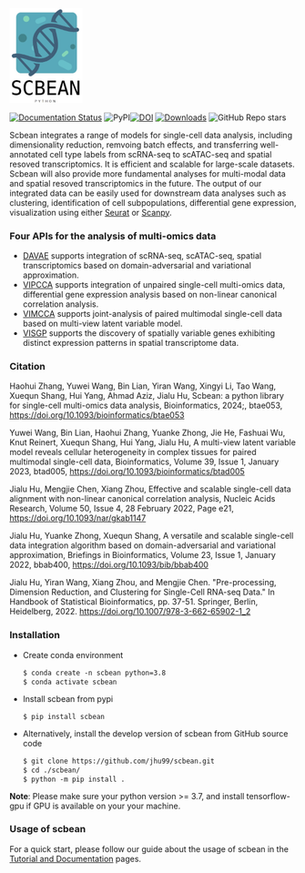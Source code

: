 <img src="https://github.com/jhu99/scbean/blob/main/logo.jpeg" width="128"/>

[![Documentation Status](https://readthedocs.org/projects/scbean/badge/?version=latest)](https://scbean.readthedocs.io/en/latest/?badge=latest) ![PyPI](https://img.shields.io/pypi/v/scbean?color=blue)[![DOI](https://zenodo.org/badge/321471516.svg)](https://zenodo.org/doi/10.5281/zenodo.10611940) [![Downloads](https://static.pepy.tech/badge/scbean)](https://pepy.tech/project/scbean) ![GitHub Repo stars](https://img.shields.io/github/stars/jhu99/scbean?color=yellow)


Scbean integrates a range of models for single-cell data analysis, including dimensionality reduction, remvoing batch effects, and transferring well-annotated cell type labels from scRNA-seq to scATAC-seq and spatial resoved transcriptomics. It is efficient and scalable for large-scale datasets. Scbean will also provide more fundamental analyses for multi-modal data and spatial resoved transcriptomics in the future. The output of our integrated data can be easily used for downstream data analyses such as clustering, identification of cell subpopulations, differential gene expression, visualization using either [Seurat](https://satijalab.org/seurat/) or [Scanpy](https://scanpy-tutorials.readthedocs.io).

### Four APIs for the analysis of multi-omics data
- [DAVAE](https://academic.oup.com/bib/article/23/1/bbab400/6377528?login=true) supports integration of scRNA-seq, scATAC-seq, spatial transcriptomics based on domain-adversarial and variational approximation.
- [VIPCCA](https://academic.oup.com/nar/article/50/4/e21/6454289?login=true) supports integration of unpaired single-cell multi-omics data, differential gene expression analysis based on non-linear canonical correlation analysis.
- [VIMCCA](https://academic.oup.com/bioinformatics/advance-article/doi/10.1093/bioinformatics/btad005/6978155) supports joint-analysis of paired multimodal single-cell data based on multi-view latent variable model.
- [VISGP](https://scbean.readthedocs.io/en/latest/tutorials/visgp_tutorial.html) supports the discovery of spatially variable genes exhibiting distinct expression patterns in spatial transcriptome data.


### Citation
Haohui Zhang, Yuwei Wang, Bin Lian, Yiran Wang, Xingyi Li, Tao Wang, Xuequn Shang, Hui Yang, Ahmad Aziz, Jialu Hu, Scbean: a python library for single-cell multi-omics data analysis, Bioinformatics, 2024;, btae053, https://doi.org/10.1093/bioinformatics/btae053

Yuwei Wang, Bin Lian, Haohui Zhang, Yuanke Zhong, Jie He, Fashuai Wu, Knut Reinert, Xuequn Shang, Hui Yang, Jialu Hu, A multi-view latent variable model reveals cellular heterogeneity in complex tissues for paired multimodal single-cell data, Bioinformatics, Volume 39, Issue 1, January 2023, btad005, https://doi.org/10.1093/bioinformatics/btad005

Jialu Hu, Mengjie Chen, Xiang Zhou, Effective and scalable single-cell data alignment with non-linear canonical correlation analysis, Nucleic Acids Research, Volume 50, Issue 4, 28 February 2022, Page e21, https://doi.org/10.1093/nar/gkab1147

Jialu Hu, Yuanke Zhong, Xuequn Shang, A versatile and scalable single-cell data integration algorithm based on domain-adversarial and variational approximation, Briefings in Bioinformatics, Volume 23, Issue 1, January 2022, bbab400, https://doi.org/10.1093/bib/bbab400

Jialu Hu, Yiran Wang, Xiang Zhou, and Mengjie Chen. "Pre-processing, Dimension Reduction, and Clustering for Single-Cell RNA-seq Data." In Handbook of Statistical Bioinformatics, pp. 37-51. Springer, Berlin, Heidelberg, 2022. https://doi.org/10.1007/978-3-662-65902-1_2

### Installation

- Create conda environment

  ```shell
  $ conda create -n scbean python=3.8
  $ conda activate scbean
  ```

- Install scbean from pypi

  ```shell
  $ pip install scbean
  ```

- Alternatively, install the develop version of scbean from GitHub source code

  ```shell
  $ git clone https://github.com/jhu99/scbean.git
  $ cd ./scbean/
  $ python -m pip install .
  ```

**Note**: Please make sure your python version >= 3.7, and install tensorflow-gpu if GPU is available on your your machine.

### Usage of scbean

For a quick start, please follow our guide about the usage of scbean in the [Tutorial and Documentation](https://scbean.readthedocs.io/en/latest/) pages.
